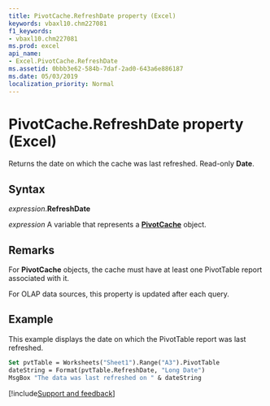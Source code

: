 ```yaml
---
title: PivotCache.RefreshDate property (Excel)
keywords: vbaxl10.chm227081
f1_keywords:
- vbaxl10.chm227081
ms.prod: excel
api_name:
- Excel.PivotCache.RefreshDate
ms.assetid: 0bbb3e62-584b-7daf-2ad0-643a6e886187
ms.date: 05/03/2019
localization_priority: Normal
---
```



# PivotCache.RefreshDate property (Excel)

Returns the date on which the cache was last refreshed. Read-only **Date**.


## Syntax

_expression_.**RefreshDate**

_expression_ A variable that represents a **[PivotCache](Excel.PivotCache.md)** object.


## Remarks

For **PivotCache** objects, the cache must have at least one PivotTable report associated with it.

For OLAP data sources, this property is updated after each query.


## Example

This example displays the date on which the PivotTable report was last refreshed.

```vb
Set pvtTable = Worksheets("Sheet1").Range("A3").PivotTable 
dateString = Format(pvtTable.RefreshDate, "Long Date") 
MsgBox "The data was last refreshed on " & dateString
```




[!include[Support and feedback](~/includes/feedback-boilerplate.md)]